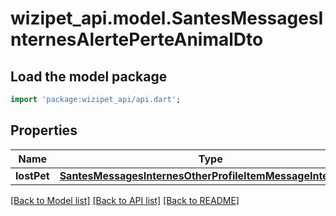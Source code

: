 # wizipet_api.model.SantesMessagesInternesAlertePerteAnimalDto

## Load the model package
```dart
import 'package:wizipet_api/api.dart';
```

## Properties
Name | Type | Description | Notes
------------ | ------------- | ------------- | -------------
**lostPet** | [**SantesMessagesInternesOtherProfileItemMessageInterneDto**](SantesMessagesInternesOtherProfileItemMessageInterneDto.md) |  | [optional] 

[[Back to Model list]](../README.md#documentation-for-models) [[Back to API list]](../README.md#documentation-for-api-endpoints) [[Back to README]](../README.md)


